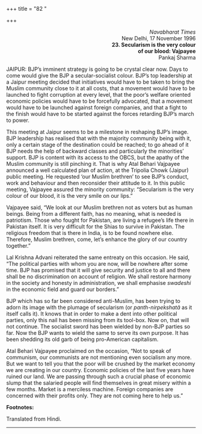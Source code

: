 +++
title = "82 "

+++
<div align="right">

*Navabharat Times*  
New Delhi, 17 November 1996  
**23. Secularism is the very colour**  
**of our blood: Vajpayee**  
Pankaj Sharma

</div>

JAIPUR: BJP’s imminent strategy is going to be crystal clear now. Days
to come would give the BJP a secular-socialist colour. BJP’s top
leadership at a Jaipur meeting decided that initiatives would have to be
taken to bring the Muslim community close to it at all costs, that a
movement would have to be launched to fight corruption at every level,
that the poor’s welfare oriented economic policies would have to be
forcefully advocated, that a movement would have to be launched against
foreign companies, and that a fight to the finish would have to be
started against the forces retarding BJP’s march to power.

This meeting at Jaipur seems to be a milestone in reshaping BJP’s image.
BJP leadership has realised that with the majority community being with
it, only a certain stage of the destination could be reached; to go
ahead of it BJP needs the help of backward classes and particularly the
minorities’ support. BJP is content with its access to the OBCS, but the
apathy of the Muslim community is still pinching it. That is why Atal
Behari Vajpayee announced a well calculated plan of action, at the
Tripolia Chowk (Jaipur) public meeting. He requested ‘our Muslim
brethren’ to see BJP’s conduct, work and behaviour and then reconsider
their attitude to it. In this public meeting, Vajpayee assured the
minority community: “Secularism is the very colour of our blood, it is
the very smile on our lips.”

Vajpayee said, “We look at our Muslim brethren not as voters but as
human beings. Being from a different faith, has no meaning, what is
needed is patriotism. Those who fought for Pakistan, are living a
refugee’s life there in Pakistan itself. It is very difficult for the
Shias to survive in Pakistan. The religious freedom that is there in
India, is to be found nowhere else. Therefore, Muslim brethren, come,
let’s enhance the glory of our country together.”

Lal Krishna Advani reiterated the same entreaty on this occasion. He
said, “The political parties with whom you are now, will be nowhere
after some time. BJP has promised that it will give security and justice
to all and there shall be no discrimination on account of religion. We
shall restore harmony in the society and honesty in administration, we
shall emphasise *swadeshi* in the economic field and guard our borders.”

BJP which has so far been considered anti-Muslim, has been trying to
adorn its image with the plumage of secularism (or *panth-nirpekshatã*
as it itself calls it). It knows that in order to make a dent into other
political parties, only this nail has been missing from its tool-box.
Now on, that will not continue. The socialist sword has been wielded by
non-BJP parties so far. Now the BJP wants to wield the same to serve its
own purpose. It has been shedding its old garb of being pro-American
capitalism.

Atal Behari Vajpayee proclaimed on the occasion, “Not to speak of
communism, our communists are not mentioning even socialism any more.
But we want to tell you that the poor will be crushed by the market
economy we are creating in our country. Economic policies of the last
five years have ruined our land. We are passing through such a crucial
phase of economic slump that the salaried people will find themselves in
great misery within a few months. Market is a merciless machine. 
Foreign companies are concerned with their profits only. They are not
coming here to help us.”  
 

**Footnotes:**

Translated from Hindi.  
 

------------------------------------------------------------------------



